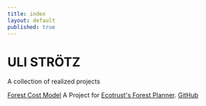 ```yaml
---
title: index
layout: default
published: true
---
```

<h1 class="title">ULI STR&#214;TZ</h1>
<p class="sub-title">A collection of realized projects</p>

<a class='post-title' href="http://ustroetz.github.io/CostModel/brownbag.pptx">Forest Cost Model</a>
A Project for [Ecotrust's Forest Planner](http://stage.forestplanner.ecotrust.org).
[GitHub](https://github.com/ustroetz/cost_model)
